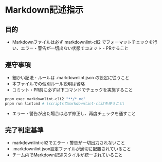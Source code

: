 # Markdown記述指示

## 目的

- Markdownファイルは必ず markdownlint-cli2 でフォーマットチェックを行い、エラー・警告が一切出ない状態でコミット・PRすること

## 遵守事項

- 細かい記法・ルールは .markdownlint.json の設定に従うこと
- 本ファイルでの個別ルール説明は省略
- コミット・PR前に必ず以下コマンドでチェックを実施すること

```bash
pnpm exec markdownlint-cli2 "**/*.md"
pnpm run lint:md # (scriptsでmarkdownlint-cli2を使うこと)
```

- エラー・警告が出た場合は必ず修正し、再度チェックを通すこと

## 完了判定基準

- markdownlint-cli2でエラー・警告が一切出力されないこと
- .markdownlint.json設定ファイルが適切に配置されていること
- チーム内でMarkdown記述スタイルが統一されていること
